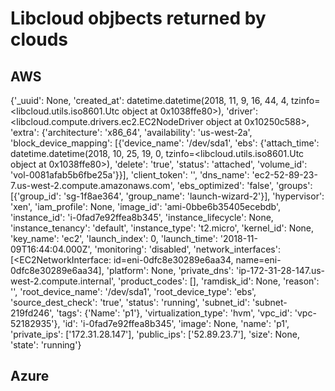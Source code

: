 # Libcloud objbects returned by clouds

## AWS

{'_uuid': None,
 'created_at': datetime.datetime(2018, 11, 9, 16, 44, 4, tzinfo=<libcloud.utils.iso8601.Utc object at 0x1038ffe80>),
 'driver': <libcloud.compute.drivers.ec2.EC2NodeDriver object at 0x10250c588>,
 'extra': {'architecture': 'x86_64',
           'availability': 'us-west-2a',
           'block_device_mapping': [{'device_name': '/dev/sda1',
                                     'ebs': {'attach_time': datetime.datetime(2018, 10, 25, 19, 0, tzinfo=<libcloud.utils.iso8601.Utc object at 0x1038ffe80>),
                                             'delete': 'true',
                                             'status': 'attached',
                                             'volume_id': 'vol-0081afab5b6fbe25a'}}],
           'client_token': '',
           'dns_name': 'ec2-52-89-23-7.us-west-2.compute.amazonaws.com',
           'ebs_optimized': 'false',
           'groups': [{'group_id': 'sg-1f8ae364',
                       'group_name': 'launch-wizard-2'}],
           'hypervisor': 'xen',
           'iam_profile': None,
           'image_id': 'ami-0bbe6b35405ecebdb',
           'instance_id': 'i-0fad7e92ffea8b345',
           'instance_lifecycle': None,
           'instance_tenancy': 'default',
           'instance_type': 't2.micro',
           'kernel_id': None,
           'key_name': 'ec2',
           'launch_index': 0,
           'launch_time': '2018-11-09T16:44:04.000Z',
           'monitoring': 'disabled',
           'network_interfaces': [<EC2NetworkInterface: id=eni-0dfc8e30289e6aa34, name=eni-0dfc8e30289e6aa34],
           'platform': None,
           'private_dns': 'ip-172-31-28-147.us-west-2.compute.internal',
           'product_codes': [],
           'ramdisk_id': None,
           'reason': '',
           'root_device_name': '/dev/sda1',
           'root_device_type': 'ebs',
           'source_dest_check': 'true',
           'status': 'running',
           'subnet_id': 'subnet-219fd246',
           'tags': {'Name': 'p1'},
           'virtualization_type': 'hvm',
           'vpc_id': 'vpc-52182935'},
 'id': 'i-0fad7e92ffea8b345',
 'image': None,
 'name': 'p1',
 'private_ips': ['172.31.28.147'],
 'public_ips': ['52.89.23.7'],
 'size': None,
 'state': 'running'}
 
 ## Azure
